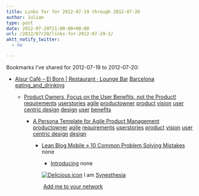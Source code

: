 ```yaml
---
title: Links for for 2012-07-19 through 2012-07-20
author: Julian
type: post
date: 2012-07-20T21:00:00+00:00
url: /2012/07/20/links-for-2012-07-19-2/
aktt_notify_twitter:
  - no

---
```

Bookmarks I&#8217;ve shared for 2012-07-19 to 2012-07-20:

  * [Alsur Caf&eacute; &#8211; El Born | Restaurant &middot; Lounge Bar][1] 
    [Barcelona][2] [eating\_and\_drinking][3] </li> 
    
      * [Product Owners, Focus on the User Benefits, not the Product!][4] 
        [requirements][5] [userstories][6] [agile][7] [productowner][8] [product][9] [vision][10] [user centric design][11] [design][12] [user][13] [benefits][14] </li> 
        
          * [A Persona Template for Agile Product Management][15] 
            [productowner][8] [agile][7] [requirements][5] [userstories][6] [product][9] [vision][10] [user centric design][11] [design][12] </li> 
            
              * [Lean Blog Mobile &raquo; 10 Common Problem Solving Mistakes][16] 
                none</li> 
                
                  * [Introducing][17] 
                    none</li> </ul> 
                    
                    <p class="deliciouslink">
                      <a href="https://del.icio.us/synesthesia" title="See all my bookmarks on del.icio.us"><img src="https://www.synesthesia.co.uk/images/deliciousicon.jpg" alt="Delicious icon" /></a>&nbsp;I am <a href="https://del.icio.us/synesthesia" title="See all my bookmarks on del.icio.us">Synesthesia</a>
                    </p>
                    
                    <p class="deliciouslink">
                      <a href="https://del.icio.us/network?add=synesthesia" title="Add me to your del.icio.us network"><img src="https://www.synesthesia.co.uk/images/add.gif" alt="" /></a>&nbsp;<a href="https://del.icio.us/network?add=synesthesia" title="Add me to your del.icio.us network">Add me to your network</a>
                    </p>

 [1]: https://www.alsurcafe.com/Alsur_Cafe_Barcelona/el_born.html
 [2]: https://www.delicious.com/synesthesia/Barcelona
 [3]: https://www.delicious.com/synesthesia/eating_and_drinking
 [4]: https://www.romanpichler.com/blog/agile-product-innovation/focus-on-the-user-not-the-product/
 [5]: https://www.delicious.com/synesthesia/requirements
 [6]: https://www.delicious.com/synesthesia/userstories
 [7]: https://www.delicious.com/synesthesia/agile
 [8]: https://www.delicious.com/synesthesia/productowner
 [9]: https://www.delicious.com/synesthesia/product
 [10]: https://www.delicious.com/synesthesia/vision
 [11]: https://www.delicious.com/synesthesia/user+centric+design
 [12]: https://www.delicious.com/synesthesia/design
 [13]: https://www.delicious.com/synesthesia/user
 [14]: https://www.delicious.com/synesthesia/benefits
 [15]: https://www.romanpichler.com/blog/agile-product-innovation/persona-template-for-agile-product-management/
 [16]: https://www.leanblog.org/2012/07/10-common-problem-solving-mistakes/
 [17]: https://programmers.stackexchange.com/questions/10166/introducing-20-time-at-a-workplace/125495#125495